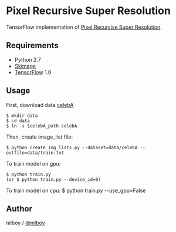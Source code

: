 # Pixel Recursive Super Resolution

TensorFlow implementation of [Pixel Recursive Super Resolution](https://arxiv.org/abs/1702.00783). 

## Requirements

- Python 2.7
- [Skimage](http://scikit-image.org/)
- [TensorFlow](https://www.tensorflow.org/) 1.0


## Usage

First, download data [celebA](http://mmlab.ie.cuhk.edu.hk/projects/CelebA.html)

    $ mkdir data
	$ cd data
	$ ln -s $celebA_path celebA

Then, create image_list file:

	$ python create_img_lists.py --dataset=data/celebA --outfile=data/train.txt

To train model on gpu:

	$ python train.py
	(or $ python train.py --device_id=0)

To train model on cpu:
	$ python train.py --use_gpu=False

## Author

nilboy / [@nilboy](https://github.com/nilboy)